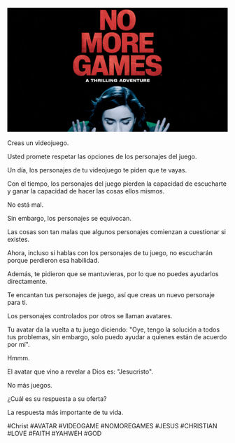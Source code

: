 ![Video cover image](../cover.jpeg "cover-photo")

Creas un videojuego.

Usted promete respetar las opciones de los personajes del juego.

Un día, los personajes de tu videojuego te piden que te vayas.

Con el tiempo, los personajes del juego pierden la capacidad de escucharte y ganar la capacidad de hacer las cosas ellos mismos.

No está mal.

Sin embargo, los personajes se equivocan.

Las cosas son tan malas que algunos personajes comienzan a cuestionar si existes.

Ahora, incluso si hablas con los personajes de tu juego, no escucharán porque perdieron esa habilidad.

Además, te pidieron que se mantuvieras, por lo que no puedes ayudarlos directamente.

Te encantan tus personajes de juego, así que creas un nuevo personaje para ti.

Los personajes controlados por otros se llaman avatares.

Tu avatar da la vuelta a tu juego diciendo: "Oye, tengo la solución a todos tus problemas, sin embargo, solo puedo ayudar a quienes están de acuerdo por mí".

Hmmm.

El avatar que vino a revelar a Dios es: "Jesucristo".

No más juegos.

¿Cuál es su respuesta a su oferta?

La respuesta más importante de tu vida.

#Christ #AVATAR #VIDEOGAME #NOMOREGAMES #JESUS ​​#CHRISTIAN #LOVE #FAITH #YAHWEH #GOD